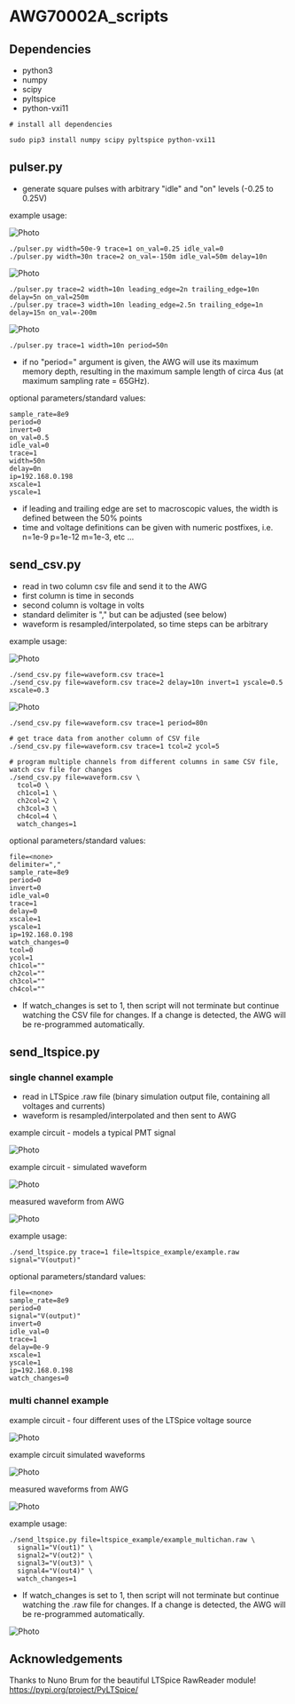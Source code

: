 # AWG70002A_scripts

## Dependencies
- python3
- numpy
- scipy
- pyltspice
- python-vxi11

```
# install all dependencies

sudo pip3 install numpy scipy pyltspice python-vxi11
```

## pulser.py

- generate square pulses with arbitrary "idle" and "on" levels (-0.25 to 0.25V)


example usage:

![Photo](https://github.com/acidbourbon/AWG70002A_scripts/blob/master/pics/pulser.png)

```
./pulser.py width=50e-9 trace=1 on_val=0.25 idle_val=0
./pulser.py width=30n trace=2 on_val=-150m idle_val=50m delay=10n

```


![Photo](https://github.com/acidbourbon/AWG70002A_scripts/blob/master/pics/pulser2.png)

```
./pulser.py trace=2 width=10n leading_edge=2n trailing_edge=10n delay=5n on_val=250m
./pulser.py trace=3 width=10n leading_edge=2.5n trailing_edge=1n delay=15n on_val=-200m
```

![Photo](https://github.com/acidbourbon/AWG70002A_scripts/blob/master/pics/pulser_period.png)

```
./pulser.py trace=1 width=10n period=50n
```
- if no "period=" argument is given, the AWG will use its maximum memory depth, resulting
in the maximum sample length of circa 4us (at maximum sampling rate = 65GHz).

optional parameters/standard values:
```
sample_rate=8e9
period=0
invert=0
on_val=0.5
idle_val=0
trace=1
width=50n
delay=0n
ip=192.168.0.198
xscale=1
yscale=1
```

- if leading and trailing edge are set to macroscopic values, the width is defined between the 50% points
- time and voltage definitions can be given with numeric postfixes, i.e. n=1e-9 p=1e-12 m=1e-3, etc ...

## send_csv.py

- read in two column csv file and send it to the AWG
- first column is time in seconds
- second column is voltage in volts
- standard delimiter is "," but can be adjusted (see below)
- waveform is resampled/interpolated, so time steps can be arbitrary


example usage:

![Photo](https://github.com/acidbourbon/AWG70002A_scripts/blob/master/pics/send_csv.png)

```
./send_csv.py file=waveform.csv trace=1 
./send_csv.py file=waveform.csv trace=2 delay=10n invert=1 yscale=0.5 xscale=0.3

```

![Photo](https://github.com/acidbourbon/AWG70002A_scripts/blob/master/pics/csv_period.png)
```
./send_csv.py file=waveform.csv trace=1 period=80n
```


```
# get trace data from another column of CSV file
./send_csv.py file=waveform.csv trace=1 tcol=2 ycol=5

# program multiple channels from different columns in same CSV file, watch csv file for changes
./send_csv.py file=waveform.csv \
  tcol=0 \
  ch1col=1 \
  ch2col=2 \
  ch3col=3 \
  ch4col=4 \
  watch_changes=1
```
optional parameters/standard values:
```
file=<none>
delimiter=","
sample_rate=8e9
period=0
invert=0
idle_val=0
trace=1
delay=0
xscale=1
yscale=1
ip=192.168.0.198
watch_changes=0
tcol=0
ycol=1
ch1col=""
ch2col=""
ch3col=""
ch4col=""
```

- If watch_changes is set to 1, then script will not terminate but continue watching the CSV file for changes.
If a change is detected, the AWG will be re-programmed automatically.



## send_ltspice.py

### single channel example

- read in LTSpice .raw file (binary simulation output file, containing all voltages and currents)
- waveform is resampled/interpolated and then sent to AWG

example circuit - models a typical PMT signal

![Photo](https://github.com/acidbourbon/AWG70002A_scripts/blob/master/pics/spice_asc.png)

example circuit - simulated waveform

![Photo](https://github.com/acidbourbon/AWG70002A_scripts/blob/master/pics/spice_raw.png)

measured waveform from AWG

![Photo](https://github.com/acidbourbon/AWG70002A_scripts/blob/master/pics/spice_scope.png)

example usage:
```
./send_ltspice.py trace=1 file=ltspice_example/example.raw signal="V(output)"
```
optional parameters/standard values:
```
file=<none>
sample_rate=8e9
period=0
signal="V(output)"
invert=0
idle_val=0
trace=1
delay=0e-9
xscale=1
yscale=1
ip=192.168.0.198
watch_changes=0
```

### multi channel example

example circuit - four different uses of the LTSpice voltage source

![Photo](https://github.com/acidbourbon/AWG70002A_scripts/blob/master/pics/multichan_asc.png)

example circuit simulated waveforms

![Photo](https://github.com/acidbourbon/AWG70002A_scripts/blob/master/pics/multichan_raw.png)

measured waveforms from AWG

![Photo](https://github.com/acidbourbon/AWG70002A_scripts/blob/master/pics/multichan_scope_zoom.png)

example usage:
```
./send_ltspice.py file=ltspice_example/example_multichan.raw \
  signal1="V(out1)" \
  signal2="V(out2)" \
  signal3="V(out3)" \
  signal4="V(out4)" \
  watch_changes=1
```

- If watch_changes is set to 1, then script will not terminate but continue watching the .raw file for changes.
If a change is detected, the AWG will be re-programmed automatically.

![Photo](https://github.com/acidbourbon/AWG70002A_scripts/blob/master/pics/watch_changes.png)


## Acknowledgements

Thanks to Nuno Brum for the beautiful LTSpice RawReader module!
https://pypi.org/project/PyLTSpice/

